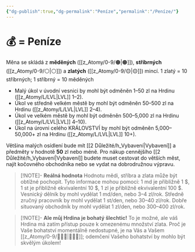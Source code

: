 ```yaml
---
{"dg-publish":true,"dg-permalink":"Peníze","permalink":"/Peníze/"}
---
```


# 💰 = Peníze 
Měna se skládá z **měděných** ([[z_Atomy/0-9/🟠\|🟠]]), **stříbrných** ([[z_Atomy/0-9/⚪\|⚪]]) a **zlatých** ([[z_Atomy/0-9/🟡\|🟡]]) mincí. 
1 zlatý = 10 stříbrných; 1 stříbrný = 10 měděných
- Malý úkol v úvodní vesnici by mohl být odměněn 1–50 zl na Hrdinu ([[z_Atomy/L/LVL\|LVL]] 1–2). 
- Úkol ve středně velkém městě by mohl být odměněn 50–500 zl na Hrdinu ([[z_Atomy/L/LVL\|LVL]] 2–4). 
- Úkol ve velkém městě by mohl být odměněn 500–5,000 zl na Hrdinu ([[z_Atomy/L/LVL\|LVL]] 4–10). 
- Úkol na úrovni celého KRÁLOVSTVÍ by mohl být odměněn 5,000–50,000+ zl na Hrdinu ([[z_Atomy/L/LVL\|LVL]] 10+).

Většina malých osídlení bude mít [[2 Důležité/h_Vybavení\|Vybavení]] a předměty v hodnotě **50** zl nebo méně. Pro nákup cennějšího [[2 Důležité/h_Vybavení\|Vybavení]] budete muset cestovat do větších měst, najít kočovného obchodníka nebo se vydat na dobrodružnou výpravu.

> [!NOTE]- **Reálná hodnota** 
> Hodnotu mědi, stříbra a zlata může být obtížné pochopit. Tyto informace mohou pomoci: 1 md je přibližně 1 $, 1 st je přibližně ekvivalentní 10 $, 1 zl je přibližně ekvivalentní 100 $. Vesnický dělník by mohl vydělat 1 md/den, nebo 3–4 zl/rok. Středně zručný pracovník by mohl vydělat 1 st/den, nebo 30–40 zl/rok. Dobře situovaný obchodník by mohl vydělat 1 zl/den, nebo 300–400 zl/rok.

>[!NOTE]- **Ale můj Hrdina je bohatý šlechtic!** 
>To je možné, ale váš Hrdina má zatím přístup pouze k omezenému množství zlata. Proč je Vaše bohatství momentálně nedostupné, je na Vás a Vašem [[z_Atomy/0-9/🧙🏼‍♂️\|🧙🏼‍♂️]]; odemčení Vašeho bohatství by mohlo být skvělým úkolem!